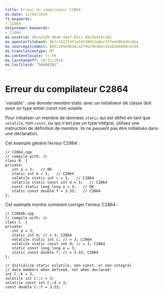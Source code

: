 ```yaml
---
title: Erreur du compilateur C2864
ms.date: 11/04/2016
f1_keywords:
- C2864
helpviewer_keywords:
- C2864
ms.assetid: d0ca2ad9-90a6-4aef-8511-98a3b414c102
ms.openlocfilehash: 9bfc18137df1a54530011a8ec3f7ea50b1d6c86a
ms.sourcegitcommit: 6052185696adca270bc9bdbec45a626dd89cdcdd
ms.translationtype: MT
ms.contentlocale: fr-FR
ms.lasthandoff: 10/31/2018
ms.locfileid: "50468391"
---
```

# <a name="compiler-error-c2864"></a>Erreur du compilateur C2864

'variable' : une donnée membre static avec un initialiseur de classe doit avoir un type entier const non volatile

Pour initialiser un membre de données `static` qui est défini en tant que `volatile`, non `const`, ou qui n'est pas un type intégral, utilisez une instruction de définition de membre. Ils ne peuvent pas être initialisés dans une déclaration.

Cet exemple génère l’erreur C2864 :

```
// C2864.cpp
// compile with: /c
class B  {
private:
   int a = 3;   // OK
   static int b = 3;   // C2864
   volatile static int c = 3;   // C2864
   volatile static const int d = 3;   // C2864
   const static long long e = 3;   // OK
   static const double f = 3.33;   // C2864
};
```

Cet exemple montre comment corriger l'erreur C2864 :

```
// C2864b.cpp
// compile with: /c
class C  {
private:
   int a = 3;
   static int b; // = 3; C2864
   volatile static int c; // = 3; C2864
   volatile static const int d; // = 3; C2864
   static const long long e = 3;
   static const double f; // = 3.33; C2864
};

// Initialize static volatile, non-const, or non-integral
// data members when defined, not when declared:
int C::b = 3;
volatile int C::c = 3;
volatile const int C::d = 3;
const double C::f = 3.33;
```
